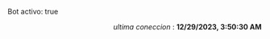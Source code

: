 <p>Bot activo: true</p>
<p align="right"><i>ultima coneccion</i> : <b>12/29/2023, 3:50:30 AM</b></p>

